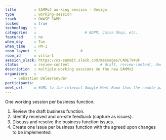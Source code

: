 ```yaml
---
title        : SAMMv2 working session - Design
type         : working-session
track        : OWASP SAMM
locked       : true
technology   :
categories   :                      # GDPR, Juice Shop, etc.
featured     : no
when_day     : Tue
when_time    : PM-1
room_layout  :                    #
room_id      : villa-1
session_slack: https://os-summit.slack.com/messages/CAWETV4UF
status       : review-content              # draft, review-content, done
description  : multiple working sessions on the new SAMMv2
organizers   :
    - Sebastien Deleersnyder
participants:
meet_url     : #URL to the relevant Google Meet Room thus the remote participants can join a session
---
```


One working session per business function.
1) Review the draft business function.
2) Identify received and on-site feedback (capture as issues).
3) Discuss and resolve the business function issues.
4) Create one Issue per business function with the agreed upon changes to be implemented.
